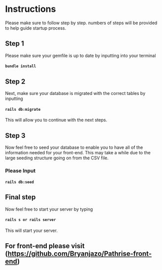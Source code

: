 # Instructions 
Please make sure to follow step by step. numbers of steps will be provided to help guide startup process. 

## Step 1

Please make sure your gemfile is up to date by inputting into your terminal

#### `bundle install` 

## Step 2

Next, make sure your database is migrated with the correct tables by inputting

#### `rails db:migrate`

This will allow you to continue with the next steps.

## Step 3 

Now feel free to seed your database to enable you to have all of the information needed for your front-end. This may take a while due to the large seeding structure going on from the CSV file. 

### Please Input 

#### `rails db:seed` 

## Final step

Now feel free to start your server by typing 

#### `rails s or rails server`

This will start your server.


## For front-end please visit (https://github.com/Bryanjazo/Pathrise-front-end)

